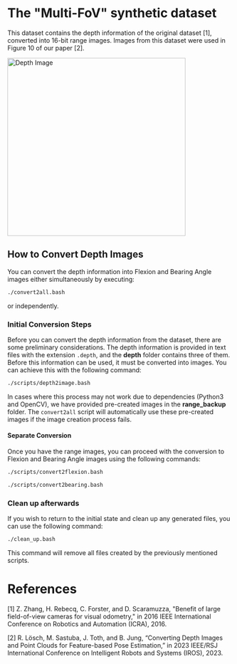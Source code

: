 # The "Multi-FoV" synthetic dataset

This dataset contains the depth information of the original dataset [1], converted into 16-bit range images. Images from this dataset were used in Figure 10 of our paper [2].

<img src="https://rpg.ifi.uzh.ch/img/projects/benefit_fov_vo/urban_canyon_pinhole.png" alt="Depth Image" width="400"/>

## How to Convert Depth Images

You can convert the depth information into Flexion and Bearing Angle images either simultaneously by executing:

```bash
./convert2all.bash
```
or independently.

### Initial Conversion Steps

Before you can convert the depth information from the dataset, there are some preliminary considerations. The depth information is provided in text files with the extension `.depth`, and the **depth** folder contains three of them. Before this information can be used, it must be converted into images. You can achieve this with the following command:

```bash
./scripts/depth2image.bash
```
In cases where this process may not work due to dependencies (Python3 and OpenCV), we have provided pre-created images in the **range_backup** folder. The `convert2all` script will automatically use these pre-created images if the image creation process fails.

#### Separate Conversion
Once you have the range images, you can proceed with the conversion to Flexion and Bearing Angle images using the following commands:

```bash
./scripts/convert2flexion.bash

./scripts/convert2bearing.bash
```

### Clean up afterwards

If you wish to return to the initial state and clean up any generated files, you can use the following command:

```bash
./clean_up.bash
```
This command will remove all files created by the previously mentioned scripts.

# References

[1] Z. Zhang, H. Rebecq, C. Forster, and D. Scaramuzza, "Benefit of large field-of-view cameras for visual odometry," in 2016 IEEE International Conference on Robotics and Automation (ICRA), 2016.

[2] R. Lösch, M. Sastuba, J. Toth, and B. Jung, “Converting Depth Images and Point Clouds for Feature-based Pose Estimation,” in 2023 IEEE/RSJ International Conference on Intelligent Robots and Systems (IROS), 2023.
 